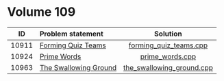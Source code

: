 # Volume 109

|  ID   |     Problem statement     |           Solution            |
|:-----:|:--------------------------|:-----------------------------:|
| 10911 | [Forming Quiz Teams][]    | [forming_quiz_teams.cpp][]    |
| 10924 | [Prime Words][]           | [prime_words.cpp][]           |
| 10963 | [The Swallowing Ground][] | [the_swallowing_ground.cpp][] |

[Forming Quiz Teams]:    http://uva.onlinejudge.org/index.php?option=com_onlinejudge&Itemid=8&category=21&page=show_problem&problem=1852
[Prime Words]:           http://uva.onlinejudge.org/index.php?option=com_onlinejudge&Itemid=8&category=21&page=show_problem&problem=1865
[The Swallowing Ground]: http://uva.onlinejudge.org/index.php?option=com_onlinejudge&Itemid=8&category=21&page=show_problem&problem=1904

[forming_quiz_teams.cpp]:    forming_quiz_teams.cpp
[prime_words.cpp]:           prime_words.cpp
[the_swallowing_ground.cpp]: the_swallowing_ground.cpp
